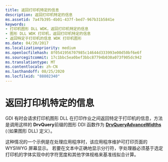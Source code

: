 ```yaml
---
title: 返回打印机特定的信息
description: 返回打印机特定的信息
ms.assetid: 7a47b395-4b01-437f-bed7-967b31b5841e
keywords:
- 打印机图形 DLL WDK，返回打印机特定的信息
- 图形 DLL WDK 打印机，返回打印机特定的信息
- 返回特定于打印机的信息 WDK 打印机图形
ms.date: 04/20/2017
ms.localizationpriority: medium
ms.openlocfilehash: 8f0541956707985c14644d333993e00d50bf6e6f
ms.sourcegitcommit: 17c1bbc5ea0bef3bbc87794b030a073f905dc942
ms.translationtype: MT
ms.contentlocale: zh-CN
ms.lasthandoff: 08/25/2020
ms.locfileid: "88802340"
---
```

# <a name="returning-printer-specific-information"></a>返回打印机特定的信息





GDI 有时会请求打印机图形 DLL 在打印作业之间返回特定于打印机的信息，方法是调用这样的 **DrvQuery**前缀的图形 DDI 函数作为 [**DrvQueryAdvanceWidths**](https://docs.microsoft.com/windows/win32/api/winddi/nf-winddi-drvqueryadvancewidths) (（如果图形 DLL) 定义）。

这种情况的一个示例是在处理应用程序时，该应用程序维护可打印页面的 WYSIWYG 屏幕显示。 若要在文本中正确地显示分行符，字处理器必须基于选定打印机的字体实现中的字符宽度和其他字体规格来基准线拟合计算。

 

 




